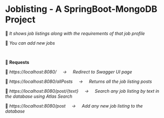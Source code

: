 
# Joblisting - A SpringBoot-MongoDB Project

🍁 *It shows job listings along with the requirements of that job profile*
>
🍁 *You can add new jobs*

<br/>

🔴 **Requests**
>
🍁 *https://localhost:8080/ &nbsp; &nbsp; ->  &nbsp; &nbsp; Redirect to Swagger UI page*
>
🍁 *https://localhost:8080/allPosts &nbsp; &nbsp; ->  &nbsp; &nbsp; Returns all the job listing posts*
>
🍁 *https://localhost:8080/post/{text} &nbsp; &nbsp; ->  &nbsp; &nbsp; Search any job listing by text in the database using Atlas Search*
>
🍁 *https://localhost:8080/post &nbsp; &nbsp; ->  &nbsp; &nbsp; Add any new job listing to the database*

<br/>







